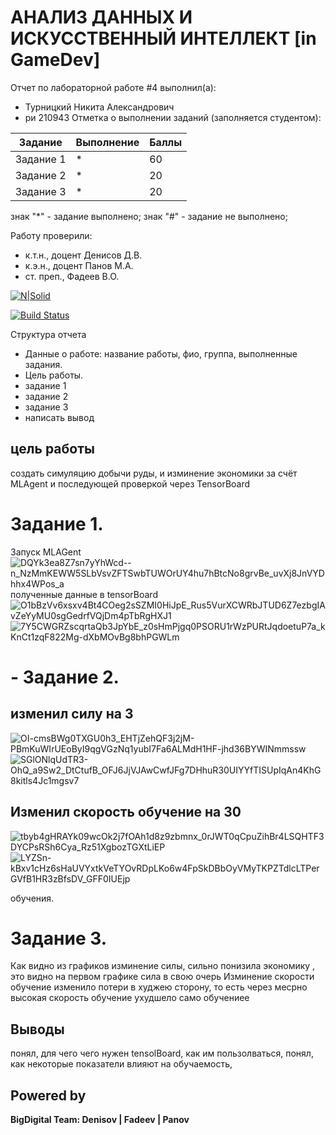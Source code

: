 # АНАЛИЗ ДАННЫХ И ИСКУССТВЕННЫЙ ИНТЕЛЛЕКТ [in GameDev]
Отчет по лабораторной работе #4 выполнил(а):
- Турницкий Никита Александрович
- ри 210943
Отметка о выполнении заданий (заполняется студентом):

| Задание | Выполнение | Баллы |
| ------ | ------ | ------ |
| Задание 1 | * | 60 |
| Задание 2 | * | 20 |
| Задание 3 | * | 20 |

знак "*" - задание выполнено; знак "#" - задание не выполнено;

Работу проверили:
- к.т.н., доцент Денисов Д.В.
- к.э.н., доцент Панов М.А.
- ст. преп., Фадеев В.О.

[![N|Solid](https://cldup.com/dTxpPi9lDf.thumb.png)](https://nodesource.com/products/nsolid)

[![Build Status](https://travis-ci.org/joemccann/dillinger.svg?branch=master)](https://travis-ci.org/joemccann/dillinger)

Структура отчета

- Данные о работе: название работы, фио, группа, выполненные задания.
- Цель работы.
- задание 1
- задание 2 
- задание 3 
- написать вывод
## цель работы 
создать симуляцию добычи руды, и изминение экономики за счёт MLAgent и последующей проверкой через TensorBoard
# Задание 1.
Запуск MLAGent
![DQYk3ea8Z7sn7yYhWcd--n_NzMmKEWW5SLbVsvZFTSwbTUWOrUY4hu7hBtcNo8grvBe_uvXj8JnVYDhhx4WPos_a](https://user-images.githubusercontent.com/96059564/205012773-7b75758c-412c-4cb6-aac4-590eaf011c58.jpg)
полученные данные в tensorBoard
![O1bBzVv6xsxv4Bt4COeg2sSZMI0HiJpE_Rus5VurXCWRbJTUD6Z7ezbgIAvZeYyMU0sgGedrfVQjDm4pTbRgHXJ1](https://user-images.githubusercontent.com/96059564/205012884-a3f2229c-d198-4c79-8972-fafb75271755.jpg)
![7Y5CWGRZscqrtaQb3JpYbE_z0sHmPjgq0PSORU1rWzPURtJqdoetuP7a_kKnCt1zqF822Mg-dXbMOvBg8bhPGWLm](https://user-images.githubusercontent.com/96059564/205012943-83b19127-877f-44de-a517-b4df25519fec.jpg)

# - Задание 2.
## изменил силу на 3
![OI-cmsBWg0TXGU0h3_EHTjZehQF3j2jM-PBmKuWIrUEoByI9qgVGzNq1yubI7Fa6ALMdH1HF-jhd36BYWINmmssw](https://user-images.githubusercontent.com/96059564/205013170-fdc9a354-dd08-4947-91e8-fe99206324b1.jpg)
![SGlONlqUdTR3-OhQ_a9Sw2_DtCtufB_OFJ6JjVJAwCwfJFg7DHhuR30UIYYfTISUpIqAn4KhG8kitls4Jc1mgsv7](https://user-images.githubusercontent.com/96059564/205013271-5e5a4d36-ae04-4308-9b93-6fe5c790f59a.jpg)
## Изменил скорость обучение на 30
![tbyb4gHRAYk09wcOk2j7fOAh1d8z9zbmnx_0rJWT0qCpuZihBr4LSQHTF3DYCPsRSh6Cya_Rz51XgbozTGXtLiEP](https://user-images.githubusercontent.com/96059564/205013810-b918c756-3794-44d8-8a59-e7130d66dd90.jpg)
![LYZSn-kBxv1cHz6sHaUVYxtkVeTYOvRDpLKo6w4FpSkDBbOyVMyTKPZTdlcLTPerGVfB1HR3zBfsDV_GFF0IUEjp](https://user-images.githubusercontent.com/96059564/205014224-6f76caa6-033b-49c4-8b08-5dbf92b46d17.jpg)

 обучения. 
# Задание 3.
  Как видно из графиков изминение силы, сильно понизила экономику , это видно на первом графике 
  сила в свою очерь
  Изминение скорости обучение изменило потери в худжею сторону, то есть через месрно высокая скорость обучение ухудшело само обучениее

## Выводы
понял, для чего чего нужен tensolBoard, как им пользолваться,
понял, как некоторые показатели влияют на обучаемость,


## Powered by

**BigDigital Team: Denisov | Fadeev | Panov**
